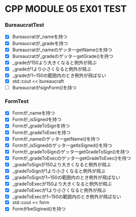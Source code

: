 # CPP MODULE 05 EX01 TEST

### BureaucratTest
- [x] Bureaucratが_nameを持つ
- [x] Bureaucratが_gradeを持つ
- [x] Bureaucratが_nameのゲッターgetName()を持つ
- [x] Bureaucratが_gradeのゲッターgetGrade()を持つ
- [x] _gradeが150より大きくなると例外が飛ぶ
- [x] _gradeが1より小さくなると例外が飛ぶ
- [x] _gradeが1~150の範囲内のとき例外が飛ばない
- [x] std::cout << bureaucraft
- [ ] BureaucratがsignForm()を持つ

### FormTest
- [x] Formが_nameを持つ
- [x] Formが_isSignedを持つ
- [x] Formが_gradeToSignを持つ
- [x] Formが_gradeToExecを持つ
- [x] Formが_nameのゲッターgetName()を持つ
- [x] Formが_isSignedのゲッターgetIsSigned()を持つ
- [x] Formが_gradeToSignのゲッターgetGradeToSign()を持つ
- [x] Formが_gradeToExecのゲッターgetGradeToExec()を持つ
- [x] _gradeToSignが150より大きくなると例外が飛ぶ
- [x] _gradeToSignが1より小さくなると例外が飛ぶ
- [x] _gradeToSignが1~150の範囲内のとき例外が飛ばない
- [x] _gradeToExecが150より大きくなると例外が飛ぶ
- [x] _gradeToExecが1より小さくなると例外が飛ぶ
- [x] _gradeToExecが1~150の範囲内のとき例外が飛ばない
- [x] std::cout << form
- [x] FormがbeSigined()を持つ
